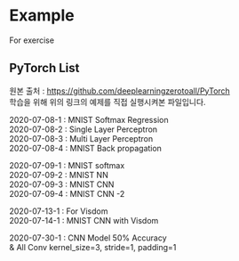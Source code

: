 # Example
For exercise

PyTorch List
---------------------

원본 출처 : <https://github.com/deeplearningzerotoall/PyTorch>    
학습을 위해 위의 링크의 예제를 직접 실행시켜본 파일입니다.

2020-07-08-1 : MNIST Softmax Regression   
2020-07-08-2 : Single Layer Perceptron    
2020-07-08-3 : Multi Layer Perceptron   
2020-07-08-4 : MNIST Back propagation   

2020-07-09-1 : MNIST softmax  
2020-07-09-2 : MNIST NN   
2020-07-09-3 : MNIST CNN  
2020-07-09-4 : MNIST CNN -2   

2020-07-13-1 : For Visdom   
2020-07-14-1 : MNIST CNN with Visdom


2020-07-30-1 : CNN Model 50% Accuracy   
              & All Conv kernel_size=3, stride=1, padding=1
